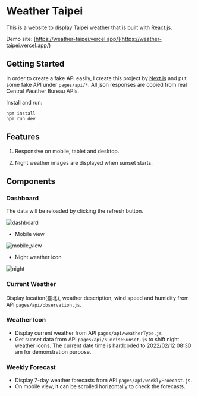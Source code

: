 # Weather Taipei
This is a website to display Taipei weather that is built with React.js.

Demo site: [https://weather-taipei.vercel.app/](https://weather-taipei.vercel.app/)

## Getting Started
In order to create a fake API easily, I create this project by [Next.js](https://nextjs.org/docs/getting-started) and put some fake API under `pages/api/*`.
All json responses are copied from real Central Weather Bureau APIs.

Install and run: 
```
npm install
npm run dev
```

## Features
1. Responsive on mobile, tablet and desktop. 

2. Night weather images are displayed when sunset starts.

## Components

### Dashboard
The data will be reloaded by clicking the refresh button.

![dashboard](https://user-images.githubusercontent.com/87522693/156311234-17ac3e7b-b403-4682-8e24-c1488513cae2.png)

- Mobile view

![mobile_view](https://user-images.githubusercontent.com/87522693/156311348-f3dd2419-8707-4d30-9d75-88702bb354a4.png)

- Night weather icon

![night](https://user-images.githubusercontent.com/87522693/156311532-0eecd319-a3e1-4743-8927-0cb4ae2072cc.png)

### Current Weather
Display location(臺北), weather description, wind speed and humidity from API `pages/api/observation.js`.

### Weather Icon
- Display current weather from API `pages/api/weatherType.js`
- Get sunset data from API `pages/api/sunriseSunset.js` to shift night weather icons. The current date time is hardcoded to 2022/02/12 08:30 am for demonstration purpose.

### Weekly Forecast
- Display 7-day weather forecasts from API `pages/api/weeklyFroecast.js`.
- On mobile view, it can be scrolled  horizontally to check the forecasts.



